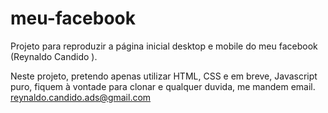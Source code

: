 # meu-facebook
Projeto para reproduzir a página inicial desktop e mobile do meu facebook (Reynaldo Candido ).

Neste projeto, pretendo apenas utilizar HTML, CSS e em breve, Javascript puro, fiquem à vontade para clonar e qualquer duvida, me mandem email.
reynaldo.candido.ads@gmail.com
